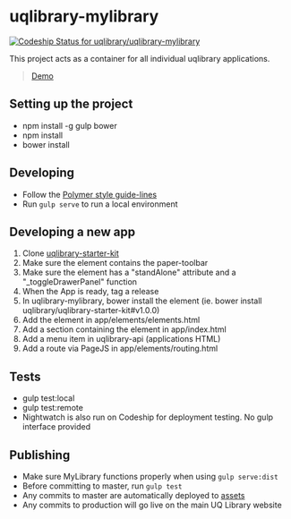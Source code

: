 # uqlibrary-mylibrary 
[ ![Codeship Status for uqlibrary/uqlibrary-mylibrary](https://codeship.com/projects/7accd470-cee9-0133-67f3-5ed74b30bb55/status?branch=master)](https://codeship.com/projects/141087)

This project acts as a container for all individual uqlibrary applications. 

> [Demo](http://assets.library.uq.edu.au/master/mylibrary/index.html)

## Setting up the project
* npm install -g gulp bower
* npm install
* bower install

## Developing
* Follow the [Polymer style guide-lines](http://polymerelements.github.io/style-guide/)
* Run ```gulp serve``` to run a local environment

## Developing a new app
1. Clone [uqlibrary-starter-kit](https://github.com/uqlibrary/uqlibrary-starter-kit)
2. Make sure the element contains the paper-toolbar
3. Make sure the element has a "standAlone" attribute and a "_toggleDrawerPanel" function
4. When the App is ready, tag a release
5. In uqlibrary-mylibrary, bower install the element (ie. bower install uqlibrary/uqlibrary-starter-kit#v1.0.0)
6. Add the element in app/elements/elements.html
7. Add a section containing the element in app/index.html
8. Add a menu item in uqlibrary-api (applications HTML)
9. Add a route via PageJS in app/elements/routing.html

## Tests
* gulp test:local
* gulp test:remote
* Nightwatch is also run on Codeship for deployment testing. No gulp interface provided

## Publishing
* Make sure MyLibrary functions properly when using ```gulp serve:dist```
* Before committing to master, run ```gulp test```
* Any commits to master are automatically deployed to [assets](http://assets.library.uq.edu.au/master/mylibrary/index.html)
* Any commits to production will go live on the main UQ Library website



